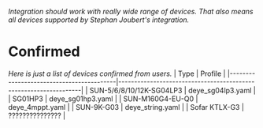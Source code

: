 _Integration should work with really wide range of devices. That also means all devices supported by Stephan Joubert's integration._

# Confirmed
_Here is just a list of devices confirmed from users._
| Type                                     | Profile                                                          |
|------------------------------------------|------------------------------------------------------------------|
| SUN-5/6/8/10/12K-SG04LP3                 | deye_sg04lp3.yaml                                                |
| SG01HP3                                  | deye_sg01hp3.yaml                                                |
| SUN-M160G4-EU-Q0                         | deye_4mppt.yaml                                                  |
| SUN-9K-G03                               | deye_string.yaml                                                 |
| Sofar KTLX-G3                            | ???????????????                                                  |
